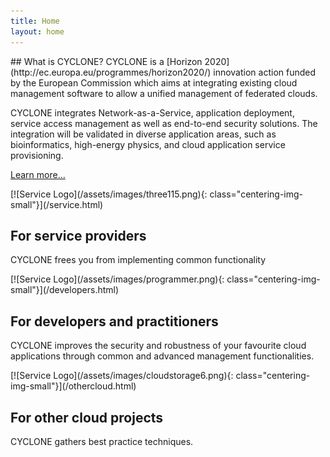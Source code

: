 ```yaml
---
title: Home
layout: home
---
```

<div class="row">
<div class="col-md-12">
## What is CYCLONE?
CYCLONE is a [Horizon 2020](http://ec.europa.eu/programmes/horizon2020/) innovation action funded by the European Commission which aims at integrating existing cloud management software to allow a unified management of federated clouds.

CYCLONE integrates Network-as-a-Service, application deployment, service access management as well as end-to-end security solutions. The integration will be validated in diverse application areas, such as bioinformatics, high-energy physics, and cloud application service provisioning.

[Learn more...](/about.html#objectives)
</div>
</div>

<div class="row">

<div class="col-md-4">
[![Service Logo](/assets/images/three115.png){: class="centering-img-small"}](/service.html)

<h2 class= "centering-txt">  For service providers</h2>
<p class= "centering-txt">CYCLONE frees you from implementing common functionality</p>
</div>

<div class="col-md-4">
[![Service Logo](/assets/images/programmer.png){: class="centering-img-small"}](/developers.html)

<h2 class= "centering-txt">For developers and practitioners</h2>
<p class= "centering-txt">CYCLONE improves the security and robustness of your favourite cloud applications through common and advanced management functionalities.</p>
</div>

<div class="col-md-4 centering-txt">
[![Service Logo](/assets/images/cloudstorage6.png){: class="centering-img-small"}](/othercloud.html)

<h2>For other cloud projects</h2>
<p>CYCLONE gathers best practice techniques.</p>
</div>

</div>
